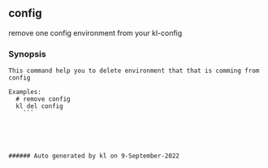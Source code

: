 ## config

remove one config environment from your kl-config

### Synopsis

```
This command help you to delete environment that that is comming from config

Examples:
  # remove config
  kl del config
	```





###### Auto generated by kl on 9-September-2022

